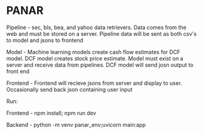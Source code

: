 # PANAR
Pipeline - sec, bls, bea, and yahoo data retrievers. Data comes from the web and must be stored on a server. Pipeline data will be sent as both csv's to model and jsons to frontend

Model - Machine learning models create cash flow estimates for DCF model. DCF model creates stock price estimate. Model must exist on a server and receive data from pipelines. DCF model will send josn output to front end 

Frontend - Frontend will recieve jsons from server and display to user. Occasionally send back json containing user input


Run:

Frontend - npm install; npm run dev

Backend - python -m venv panar_env;uvicorn main:app



